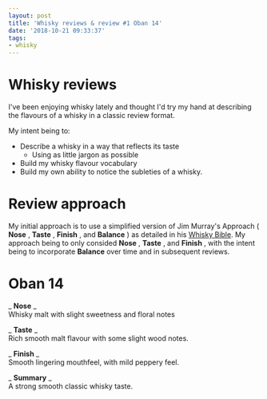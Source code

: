 ```yaml
---
layout: post
title: 'Whisky reviews & review #1 Oban 14'
date: '2018-10-21 09:33:37'
tags:
- whisky
---
```


# Whisky reviews

I've been enjoying whisky lately and thought I'd try my hand at describing the flavours of a whisky in a classic review format.

My intent being to:

- Describe a whisky in a way that reflects its taste
  - Using as little jargon as possible
- Build my whisky flavour vocabulary
- Build my own ability to notice the subleties of a whisky.

# Review approach

My initial approach is to use a simplified version of Jim Murray's Approach ( **Nose** , **Taste** , **Finish** , and **Balance** ) as detailed in his [Whisky Bible](http://whiskybible.com/). My approach being to only consided **Nose** , **Taste** , and **Finish** , with the intent being to incorporate **Balance** over time and in subsequent reviews.

# Oban 14

_ **Nose** _  
Whisky malt with slight sweetness and floral notes

_ **Taste** _  
Rich smooth malt flavour with some slight wood notes.

_ **Finish** _  
Smooth lingering mouthfeel, with mild peppery feel.

_ **Summary** _  
A strong smooth classic whisky taste.

